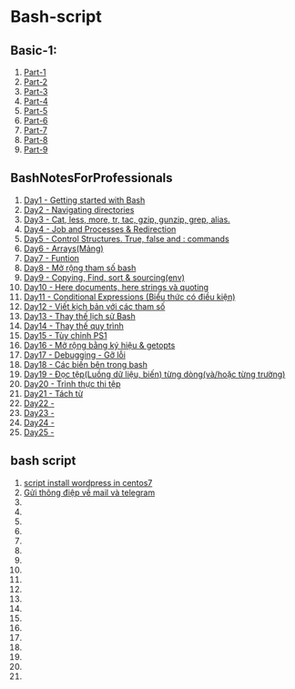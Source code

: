 # Bash-script
## Basic-1:
1. [Part-1 ](Docs/basic1/part1.md)
1. [Part-2](Docs/basic1/part2.md)
1. [Part-3](Docs/basic1/part3.md)
1. [Part-4](Docs/basic1/part4.md)
1. [Part-5](Docs/basic1/part5.md)
1. [Part-6](Docs/basic1/part6.md)
1. [Part-7](Docs/basic1/part7.md)
1. [Part-8](Docs/basic1/part8.md)
1. [Part-9](Docs/basic1/part9.md)
## BashNotesForProfessionals 
1. [Day1 - Getting started with Bash](Docs/BashNotes/Day1.md)
1. [Day2 - Navigating directories](Docs/BashNotes/Day2.md)
1. [Day3 - Cat, less, more, tr, tac, gzip, gunzip, grep, alias. ](Docs/BashNotes/Day3.md)
1. [Day4 - Job and Processes & Redirection ](Docs/BashNotes/Day4.md)
1. [Day5 - Control Structures. True, false and : commands](Docs/BashNotes/Day5.md)
1. [Day6 - Arrays(Mảng)](Docs/BashNotes/Day6.md)
1. [Day7 - Funtion](Docs/BashNotes/Day7.md)
1. [Day8 - Mở rộng tham số bash](Docs/BashNotes/Day8.md)
1. [Day9 - Copying, Find, sort & sourcing(env)](Docs/BashNotes/Day9.md)
1. [Day10 - Here documents, here strings và quoting](Docs/BashNotes/Day10.md)
1. [Day11 - Conditional Expressions (Biểu thức có điều kiện)](Docs/BashNotes/Day11.md)
1. [Day12 - Viết kịch bản với các tham số](Docs/BashNotes/Day12.md)
1. [Day13 - Thay thế lịch sử Bash](Docs/BashNotes/Day13.md)
1. [Day14 - Thay thế quy trình](Docs/BashNotes/Day14.md)
1. [Day15 - Tùy chỉnh PS1 ](Docs/BashNotes/Day15.md)
1. [Day16 - Mở rộng bằng ký hiệu & getopts](Docs/BashNotes/Day16.md)
1. [Day17 - Debugging - Gỡ lỗi ](Docs/BashNotes/Day17.md)
1. [Day18 - Các biến bên trong bash ](Docs/BashNotes/Day18.md)
1. [Day19 - Đọc tệp(Luồng dữ liệu, biến) từng dòng(và/hoặc từng trường)](Docs/BashNotes/Day19.md)
1. [Day20 - Trình thực thi tệp](Docs/BashNotes/Day20.md)
1. [Day21 - Tách từ](Docs/BashNotes/Day21.md)
1. [Day22 - ](Docs/BashNotes/Day22.md)
1. [Day23 - ](Docs/BashNotes/Day23.md)
1. [Day24 - ](Docs/BashNotes/Day24.md)
1. [Day25 -](Docs/BashNotes/Day25.md)

## bash script
1. [script install wordpress in centos7](Docs/script/wp-c7.sh)
1. [Gửi thông điệp về mail và telegram](Docs/script/sendmessage.md)
1. [](Docs/script/.md)
1. [](Docs/script/.md)
1. [](Docs/script/.md)
1. [](Docs/script/.md)
1. [](Docs/script/.md)
1. [](Docs/script/.md)
1. [](Docs/script/.md)
1. [](Docs/script/.md)
1. [](Docs/script/.md)
1. [](Docs/script/.md)
1. [](Docs/script/.md)
1. [](Docs/script/.md)
1. [](Docs/script/.md)
1. [](Docs/script/.md)
1. [](Docs/script/.md)
1. [](Docs/script/.md)
1. [](Docs/script/.md)
1. [](Docs/script/.md)
1. [](Docs/script/.md)
